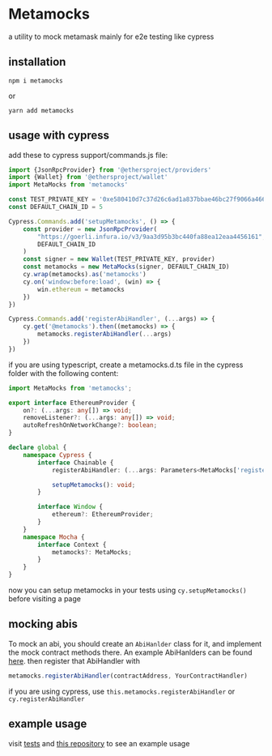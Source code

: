 # Metamocks

a utility to mock metamask mainly for e2e testing like cypress

## installation

```
npm i metamocks
```

or

```
yarn add metamocks
```

## usage with cypress

add these to cypress support/commands.js file:

```js
import {JsonRpcProvider} from '@ethersproject/providers'
import {Wallet} from '@ethersproject/wallet'
import MetaMocks from 'metamocks'

const TEST_PRIVATE_KEY = '0xe580410d7c37d26c6ad1a837bbae46bc27f9066a466fb3a66e770523b4666d19'
const DEFAULT_CHAIN_ID = 5

Cypress.Commands.add('setupMetamocks', () => {
    const provider = new JsonRpcProvider(
        "https://goerli.infura.io/v3/9aa3d95b3bc440fa88ea12eaa4456161",
        DEFAULT_CHAIN_ID
    )
    const signer = new Wallet(TEST_PRIVATE_KEY, provider)
    const metamocks = new MetaMocks(signer, DEFAULT_CHAIN_ID)
    cy.wrap(metamocks).as('metamocks')
    cy.on('window:before:load', (win) => {
        win.ethereum = metamocks
    })
})

Cypress.Commands.add('registerAbiHandler', (...args) => {
    cy.get('@metamocks').then((metamocks) => {
        metamocks.registerAbiHandler(...args)
    })
})
```

if you are using typescript, create a metamocks.d.ts file in the cypress folder with the following content:

```ts
import MetaMocks from 'metamocks';

export interface EthereumProvider {
    on?: (...args: any[]) => void;
    removeListener?: (...args: any[]) => void;
    autoRefreshOnNetworkChange?: boolean;
}

declare global {
    namespace Cypress {
        interface Chainable {
            registerAbiHandler: (...args: Parameters<MetaMocks['registerAbiHandler']>) => void;

            setupMetamocks(): void;
        }

        interface Window {
            ethereum?: EthereumProvider;
        }
    }
    namespace Mocha {
        interface Context {
            metamocks?: MetaMocks;
        }
    }
}

```

now you can setup metamocks in your tests using `cy.setupMetamocks()` before visiting a page

## mocking abis

To mock an abi, you should create an `AbiHanlder` class for it, and implement the mock contract methods there. An
example AbiHanlders can be
found [here](https://github.com/Song-Dust/interface/tree/master/cypress/utils/abihandlers). then register that
AbiHandler with

```ts
metamocks.registerAbiHandler(contractAddress, YourContractHandler)
```

if you are using cypress, use `this.metamocks.registerAbiHandler` or `cy.registerAbiHandler`

## example usage

visit [tests](https://github.com/alimahdiyar/metamocks/blob/master/tests/metamocks.test.ts)
and [this repository](https://github.com/Song-Dust/interface/tree/master/cypress) to see an example usage